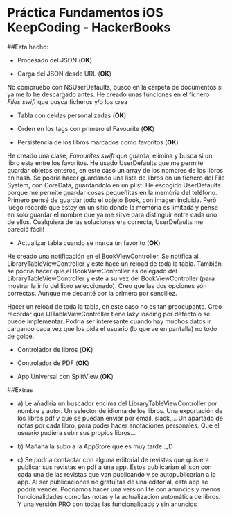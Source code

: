 # Práctica Fundamentos iOS KeepCoding - HackerBooks

##Esta hecho:

- Procesado del JSON (**OK**)

- Carga del JSON desde URL (**OK**) 

No compruebo con NSUserDefaults, busco en la carpeta de documentos si ya me lo he descargado antes.
He creado unas funciones en el fichero *Files.swift* que busca ficheros y/o los crea

- Tabla con celdas personalizadas (**OK**)

- Orden en los tags con primero el Favourite (**OK**)

- Persistencia de los libros marcados como favoritos (**OK**)

He creado una clase, *Favourites.swift* que guarda, elimina y busca si un libro esta entre los favoritos. He usado UserDefaults que me permite guardar objetos enteros, en este caso un array de los nombres de los libros en hash. 
Se podria hacer guardando una lista de libros en un fichero del File System, con CoreData, guardandolo en un plist.
He escogido UserDefaults porque me permite guardar cosas pequeñitas en la memòria del teléfono. Primero pensé de guardar todo el objeto Book, con imagen incluida. Però luego recordé que estoy en un sitio donde la memória es limitada y pense en solo guardar el nombre que ya me sirve para distinguir entre cada uno de ellos. 
Cualquiera de las soluciones era correcta, UserDefaults me pareció fácil!

- Actualizar tabla cuando se marca un favorito (**OK**)

He creado una notificación en el BookViewController. Se notifica al LibraryTableViewController y este hace un reload de toda la tabla.
También se podria hacer que el BookViewController es delegado del LibraryTableViewController y este a su vez del BookViewController (para mostrar la info del libro seleccionado). Creo que las dos opciones són correctas. Aunque me decanté por la primera por sencillez.

Hacer un reload de toda la tabla, en este caso no es tan preocupante. Creo recordar que UITableViewController tiene lazy loading por defecto o se puede implementar. Podria ser interesante cuando hay muchos datos ir cargando cada vez que los pida el usuario (lo que ve en pantalla) no todo de golpe.

- Controlador de libros (**OK**)

- Controlador de PDF (**OK**)

- App Universal con SplitView (**OK**)


##Extras

- a) Le añadiria un buscador encima del LibraryTableViewController por nombre y autor. Un selector de idioma de los libros. Una exportación de los libros pdf y que se puedan enviar por email, slack,... Un apartado de notas por cada libro, para poder hacer anotaciones personales. Que el usuario pudiera subir sus propios libros...

- b) Mañana la subo a la AppStore que es muy tarde :_D

- c) Se podria contactar con alguna editorial de revistas que quisiera publicar sus revistas en pdf a una app. Estos publicarian el json con cada una de las revistas que van publicando y se autopublicarian a la app. Al ser publicaciones no gratuïtas de una editorial, esta app se podria vender. 
Podriamos hacer una versión lite con anuncios y menos funcionalidades como las notas y la actualización automática de libros. Y una versión PRO con todas las funcionalidads y sin anuncios




